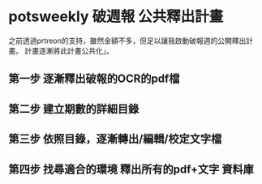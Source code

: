# potsweekly 破週報 公共釋出計畫

之前透過prtreon的支持，雖然金額不多，但足以讓我啟動破報週的公開釋出計畫。
計畫逐漸將此計畫公共化」。

## 第一步 逐漸釋出破報的OCR的pdf檔
## 第二步 建立期數的詳細目錄
## 第三步 依照目錄，逐漸轉出/編輯/校定文字檔
## 第四步 找尋適合的環境 釋出所有的pdf+文字 資料庫


